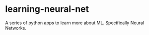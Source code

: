 # learning-neural-net
A series of python apps to learn more about ML. Specifically Neural Networks.
